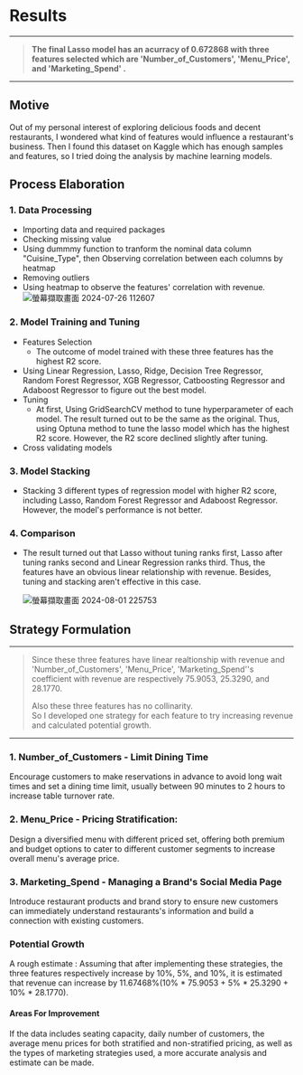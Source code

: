 # Results 
---
> **The final Lasso model has an acurracy of 0.672868 with three features selected which are 'Number_of_Customers', 'Menu_Price', and 'Marketing_Spend' .**
---
## Motive
Out of my personal interest of exploring delicious foods and decent restaurants, I wondered what kind of features would influence a restaurant's business. Then I found this dataset on Kaggle which has enough samples and features, so I tried doing the analysis by machine learning models. 
## Process Elaboration
### 1. Data Processing
* Importing data and required packages
* Checking missing value
* Using dummmy function to tranform the nominal data column "Cuisine_Type", then Observing correlation between each columns by heatmap
* Removing outliers
* Using heatmap to observe the features' correlation with revenue.
  ![螢幕擷取畫面 2024-07-26 112607](https://github.com/user-attachments/assets/fc3a21fc-e818-415b-8156-c52b0c2f5103)
### 2. Model Training and Tuning 
* Features Selection
  * The outcome of model trained with these three features has the highest R2 score.
* Using Linear Regression, Lasso, Ridge, Decision Tree Regressor, Random Forest Regressor, XGB Regressor, Catboosting Regressor and Adaboost Regressor to figure out the best model.
* Tuning
  * At first, Using GridSearchCV method to tune hyperparameter of each model. The result turned out to be the same as the original. Thus, using Optuna method to tune the lasso model which has the highest R2 score. However, the R2 score declined slightly after tuning.
* Cross validating models
### 3. Model Stacking
* Stacking 3 different types of regression model with higher R2 score, including Lasso, Random Forest Regressor and Adaboost Regressor. However, the model's performance is not better. 
### 4. Comparison
* The result turned out that Lasso without tuning ranks first, Lasso after tuning ranks second and Linear Regression ranks third. Thus, the features have an obvious linear relationship with revenue. Besides, tuning and stacking aren't effective in this case. 
  
  ![螢幕擷取畫面 2024-08-01 225753](https://github.com/user-attachments/assets/73a188b4-38a8-4fce-b1fc-580d065084f7)
## Strategy Formulation
---
> Since these three features have linear realtionship with revenue and 'Number_of_Customers', 'Menu_Price', 'Marketing_Spend''s coefficient with revenue are respectively 75.9053, 25.3290, and 28.1770.
> 
> Also these three features has no collinarity.  
> So I developed one strategy for each feature to try increasing revenue and calculated potential growth. 
---
### 1. Number_of_Customers - Limit Dining Time
Encourage customers to make reservations in advance to avoid long wait times and set a dining time limit, usually between 90 minutes to 2 hours to increase table turnover rate.
### 2. Menu_Price - Pricing Stratification:
Design a diversified menu with different priced set, offering both premium and budget options to cater to different customer segments to increase overall menu's average price.
### 3. Marketing_Spend - Managing a Brand's Social Media Page
Introduce restaurant products and brand story to ensure new customers can immediately understand restaurants's information and build a connection with existing customers.
### Potential Growth 
A rough estimate : Assuming that after implementing these strategies, the three features respectively increase by 10%, 5%, and 10%, it is estimated that revenue can increase by 11.67468%(10% * 75.9053 + 5% * 25.3290 + 10% * 28.1770).
#### Areas For Improvement 
If the data includes seating capacity, daily number of customers, the average menu prices for both stratified and non-stratified pricing, as well as the types of marketing strategies used, a more accurate analysis and estimate can be made.
